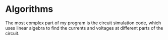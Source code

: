 # Algorithms

The most complex part of my program is the circuit simulation code, which uses linear algebra
to find the currents and voltages at different parts of the circuit.
